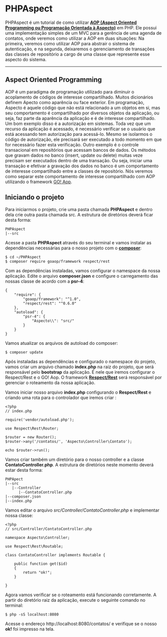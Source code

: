 PHPAspect
===================


PHPAspect é um tutorial de como utilizar [**AOP (Aspect Oriented Programming ou Programação Orientada à Aspecto)**](https://pt.wikipedia.org/wiki/Programa%C3%A7%C3%A3o_orientada_a_aspecto) em PHP. Ele possui uma implementação simples de um MVC para a gerência de uma agenda de contatos, onde veremos como utilizar a AOP em duas situações: Na primeira, veremos como utilizar AOP para abstrair o sistema de autenticação, e na segunda, deixaremos o gerenciamento de transações das classes de repositório a cargo de uma classe que represente esse aspecto do sistema.

----------


Aspect Oriented Programming
-------------

AOP é um paradigma de programação utilizado para diminuir o acoplamento de códigos de interesse compartilhado. Muitos dicionários definem Apecto como aparência ou face exterior. Em programação, Aspecto é aquele código que não está relacionado a um objetos em si, mas seu comportamento é compartilhado por diversos objetos da aplicação, ou seja, faz parte da aparência da aplicação e é de interesse compartilhado. Um bom exemplo disso é a autorização em sistemas. Toda vez que um recurso da aplicação é acessado, é necessário verificar se o usuário que está acessando tem autorização para acessá-lo. Mesmo se isolarmos o código de autorização, ele precisará ser executado a todo momento em que for necessário fazer esta verificação. Outro exemplo é o controle transacional em repositórios que acessam bancos de dados. Os métodos que gravam dados no banco (insert, update ou delete) muitas veze precisam ser executados dentro de uma transação. Ou seja, iniciar uma transação e efetivar a gravação dos dados no banco é um comportamento de interesse compartilhado entre a classes de repositório.
Nós veremos como separar este comportamento de interesse compartilhado com AOP utilizando o framework [GO! Aop](https://github.com/goaop/framework).


Iniciando o projeto
-------------

Para iniciarmos o projeto, crie uma pasta chamada **PHPAspect** e dentro dela crie outra pasta chamada src. A estrutura de diretórios deverá ficar desta forma:

```
PHPAspect
|--src
```

Acesse a pasta **PHPAspect** através do seu terminal e vamos instalar as dependências necessárias para o nosso projeto com o [**composer**](https://getcomposer.org/doc/00-intro.md):

```
$ cd ~/PHPAspect
$ composer require goaop/framework respect/rest
```

Com as dependências instaladas, vamos configurar o namespace da nossa aplicação. Edite o arquivo **composer.json** e configure o carregamento das nossas classe de acordo com a **psr-4**:

```
{
    "require": {
        "goaop/framework": "^1.0",
        "respect/rest": "^0.6.0"
    },
    "autoload": {
    	"psr-4": {
    		"Aspecto\\": "src/"
    	}
    }
}
```

Vamos atualizar os arquivos de autoload do composer:

```
$ composer update
```

Após instaladas as dependências e configurado o namespace do projeto, vamos criar um arquivo chamado **index.php** na raiz do projeto, que será responsável pelo **bootstrap** da aplicação. É nele que iremos configurar o Respect/Rest e o GO! Aop. O framework [**Respect/Rest**](https://github.com/Respect/Rest) será responsável por gerenciar o roteamento da nossa aplicação.

Vamos iniciar nosso arquivo **index.php** configurando o **Respect/Rest** e criando uma rota para o controlador que iremos criar :

```
<?php
// index.php

require('vendor/autoload.php');

use Respect\Rest\Router;

$router = new Router();
$router->any('/contatos/', 'Aspecto\Controller\Contato');

echo $router->run();
```

Vamos criar também um diretório para o nosso controller e a classe **ContatoController.php**. A estrutura de diretórios neste momento deverá estar desta forma:

```
PHPApect
|--src
   |--Controller
      |--ContatoController.php       
|--composer.json
|--index.php
```

Vamos editar o arquivo *src/Controller/ContatoController.php* e implementar nossa classe:

```
<?php
// src/Controller/ContatoController.php

namespace Aspecto\Controller;

use Respect\Rest\Routable;

class ContatoController implements Routable {

	public function get($id) 
	{
		return "ok!";
	}

}
```
Agora vamos verificar se o roteamento está funcionando corretamente. A partir do diretório raiz da aplicação, execute o seguinte comando no terminal: 
```
$ php -sS localhost:8080
```
Acesse o endereço http://localhost:8080/contatos/ e verifique se o nosso **ok!** foi impresso na tela.
